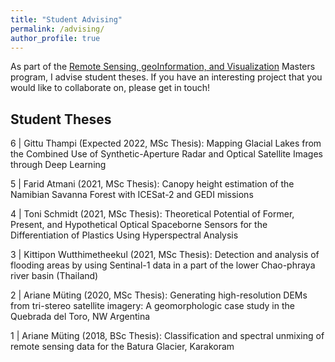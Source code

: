 ```yaml
---
title: "Student Advising"
permalink: /advising/
author_profile: true
---
```


As part of the [Remote Sensing, geoInformation, and Visualization](https://up-rs-esp.github.io/msc-rsiv/) Masters program, I advise student theses. If you have an interesting project that you would like to collaborate on, please get in touch! 

## Student Theses

6 | Gittu Thampi (Expected 2022, MSc Thesis): Mapping Glacial Lakes from the Combined Use of Synthetic-Aperture Radar and Optical Satellite Images through Deep Learning

5 | Farid Atmani (2021, MSc Thesis): Canopy height estimation of the Namibian Savanna Forest with ICESat-2 and GEDI missions

4 | Toni Schmidt (2021, MSc Thesis): Theoretical Potential of Former, Present, and Hypothetical Optical Spaceborne Sensors for the Differentiation of Plastics Using Hyperspectral Analysis

3 | Kittipon Wutthimetheekul (2021, MSc Thesis): Detection and analysis of flooding areas by using Sentinal-1 data in a part of the lower Chao-phraya river basin (Thailand)

2 | Ariane Müting (2020, MSc Thesis): Generating high-resolution DEMs from tri-stereo satellite imagery: A geomorphologic case study in the Quebrada del Toro, NW Argentina

1 | Ariane Müting (2018, BSc Thesis): Classification and spectral unmixing of remote sensing data for the Batura Glacier, Karakoram

